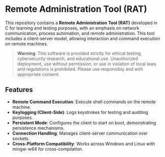 # Remote Administration Tool (RAT)

This repository contains a **Remote Administration Tool (RAT)** developed in C for learning and testing purposes, with an emphasis on network communication, process automation, and remote administration. This tool includes a client-server model, allowing interaction and command execution on remote machines. 

> **Warning**: This software is provided strictly for ethical testing, cybersecurity research, and educational use. Unauthorized deployment, use without permission, or use in violation of local laws and regulations is prohibited. Please use responsibly and with appropriate consent.

## Features

- **Remote Command Execution**: Execute shell commands on the remote machine.
- **Keylogging (Client-Side)**: Logs keystrokes for testing and auditing purposes.
- **Persistent Mode**: Configures the client to start on boot, demonstrating persistence mechanisms.
- **Connection Handling**: Manages client-server communication over sockets.
- **Cross-Platform Compatibility**: Works across Windows and Linux with mingw-w64 for cross-compilation.

